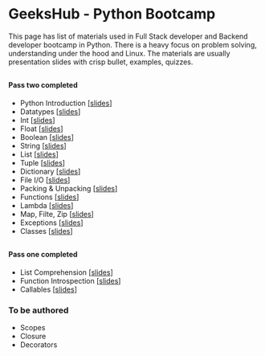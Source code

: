 # GeeksHub - Python Bootcamp

This page has list of materials used in Full Stack developer and Backend developer bootcamp in Python. There is a heavy focus on problem solving, understanding under the hood and Linux. The materials are usually presentation slides with crisp bullet, examples, quizzes.

##

#### Pass two completed
* Python Introduction [[slides](python_introduction/python_introduction.html)]
* Datatypes [[slides](datatypes/datatypes.html)]
* Int [[slides](datatypes/int.html)]
* Float [[slides](datatypes/float.html)]
* Boolean [[slides](bool.html)]
* String [[slides](string.html)]
* List [[slides](list.html)]
* Tuple [[slides](tuple.html)]
* Dictionary [[slides](dictionary.html)]
* File I/O [[slides](fileio.html)]
* Packing & Unpacking [[slides](packing_unpacking.html)]
* Functions [[slides](functions.html)]
* Lambda [[slides](lambda.html)]
* Map, Filte, Zip [[slides](map_filter_zip.html)]
* Exceptions [[slides](exceptions.html)]
* Classes [[slides](20_classes.html)]

##

#### Pass one completed


* List Comprehension [[slides](list_comprehension.html)]
* Function Introspection [[slides](function_introspection.html)]
* Callables [[slides](callables.html)]

### To be authored
* Scopes
* Closure
* Decorators